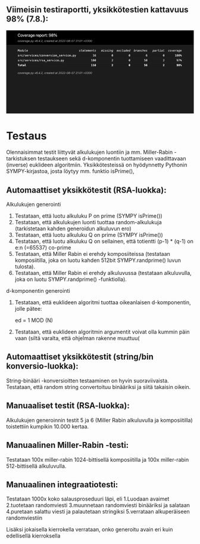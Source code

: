 
## Viimeisin testiraportti, yksikkötestien kattavuus 98% (7.8.):

 ![testikattavuus_kuva](https://github.com/Doubleneck/RSA_IMPLEMENTAATIO/blob/main/dokumentaatio/kuvat/testikattavuusraportti.png?raw=true) 

# Testaus

Olennaisimmat testit liittyvät alkulukujen luontiin ja mm. Miller-Rabin -tarkistuksen testaukseen sekä d-komponentin tuottamiseen vaadittavaan (inverse) euklideen algoritmiin. Yksikkötesteissä on hyödynnetty Pythonin SYMPY-kirjastoa, josta löytyy mm. funktio isPrime(),

## Automaattiset yksikkötestit (RSA-luokka):
Alkulukujen generointi 
  1. Testataan, että luotu alkuluku P on prime (SYMPY isPrime())
  2. Testataan, että alkulukujen luonti tuottaa random-alkulukuja (tarkistetaan kahden generoidun alkuluvun ero)
  3. Testataan, että luotu alkuluku Q on prime (SYMPY isPrime())
  4. Testataan, että luotu alkuluku Q on sellainen, että totientti (p-1) * (q-1) on e:n (=65537) co-prime
  5. Testataan, että Miller Rabin ei erehdy komposiiteissa (testataan komposiitilla, joka on luotu kahden 512bit SYMPY.randprime() luvun tulosta).
  6. Testataan, että Miller Rabin ei erehdy alkuluvussa (testataan alkuluvulla, joka on luotu SYMPY.randprime() -funktiolla).
  
d-komponentin generointi
  1. Testataan, että euklideen algoritmi tuottaa oikeanlaisen d-komponentin, jolle pätee:

      ed = 1 MOD (N)

  2. Testataan, että euklideen algoritmin argumentit voivat olla kummin päin vaan (siltä varalta, että ohjelman rakenne muuttuu(


## Automaattiset yksikkötestit (string/bin konversio-luokka):
String-binääri -konversioitten testaaminen on hyvin suoraviivaista. Testataan, että random string convertoituu binääriksi ja siitä takaisin oikein.


## Manuaaliset testit (RSA-luokka):
Alkulukujen generoinnin testit 5 ja 6 (Miller Rabin alkuluvulla ja komposiitilla) toistettiin kumpikin 10.000 kertaa.

## Manuaalinen Miller-Rabin -testi:
Testataan 100x miller-rabin 1024-bittisellä komposiitilla ja 100x miller-rabin 512-bittisellä alkuluvulla.

## Manuaalinen integraatiotesti:
Testataan 1000x koko salausproseduuri läpi, eli
  1.Luodaan avaimet
  2.tuotetaan randomviesti
  3.muunnetaan randomviesti binääriksi ja salataan
  4.puretaan salattu viesti ja palautetaan stringiksi
  5.verrataan alkuperäiseen randomviestiin

Lisäksi jokaisella kierrokella verrataan, onko generoitu avain eri kuin edellisellä kierroksella  

  
  
